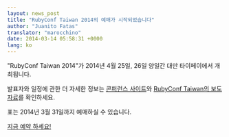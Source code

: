```yaml
---
layout: news_post
title: "RubyConf Taiwan 2014의 예매가 시작되었습니다"
author: "Juanito Fatas"
translator: "marocchino"
date: 2014-03-14 05:58:31 +0000
lang: ko
---
```


"RubyConf Taiwan 2014"가 2014년 4월 25일, 26일 양일간 대만 타이페이에서 개최됩니다.

발표자와 일정에 관한 더 자세한 정보는 [콘퍼런스 사이트](http://rubyconf.tw/2014/)와
[RubyConf Taiwan의 보도 자료](http://rubytaiwan.tumblr.com/post/79134654151/rubyconftaiwan2014-press-release-en)를 확인하세요.

표는 2014년 3월 31일까지 예매하실 수 있습니다.

[지금 예약 하세요!](http://rubytaiwan.kktix.cc/events/rubyconftw2014?locale=en)
